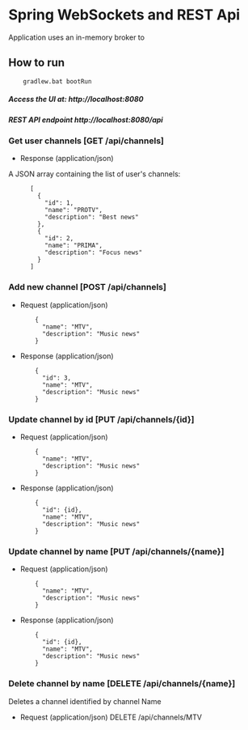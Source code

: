 # Spring WebSockets and REST Api

Application uses an in-memory broker to 

## How to run

        gradlew.bat bootRun
        
        
  ##### Access the UI at: http://localhost:8080
        
  ##### REST API endpoint http://localhost:8080/api
        
        
### Get user channels [GET /api/channels]

+ Response (application/json)

 A JSON array containing the list of user's channels:
        
          [
            {
              "id": 1,
              "name": "PROTV",
              "description": "Best news"
            },
            {
              "id": 2,
              "name": "PRIMA",
              "description": "Focus news"
            }
          ]
        
### Add new channel [POST /api/channels]
                   
+ Request (application/json)
    
          {
            "name": "MTV",
            "description": "Music news"
          }
                           
+ Response (application/json)
    
          {
            "id": 3,
            "name": "MTV",
            "description": "Music news"
          }
                
### Update channel by id [PUT /api/channels/{id}]
                   
+ Request (application/json)
    
          {
            "name": "MTV",
            "description": "Music news"
          }
                           
+ Response (application/json)
    
          {
            "id": {id},
            "name": "MTV",
            "description": "Music news"
          }      
                    
### Update channel by name [PUT /api/channels/{name}]
                   
+ Request (application/json)
    
          {
            "name": "MTV",
            "description": "Music news"
          }
                           
+ Response (application/json)
    
          {
            "id": {id},
            "name": "MTV",
            "description": "Music news"
          }
                        
### Delete channel by name [DELETE /api/channels/{name}]
Deletes a channel identified by channel Name
                                           
+ Request (application/json) DELETE /api/channels/MTV
            
